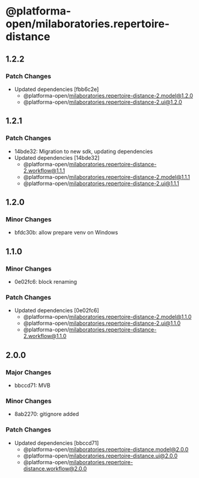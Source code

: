 # @platforma-open/milaboratories.repertoire-distance

## 1.2.2

### Patch Changes

- Updated dependencies [fbb6c2e]
  - @platforma-open/milaboratories.repertoire-distance-2.model@1.2.0
  - @platforma-open/milaboratories.repertoire-distance-2.ui@1.2.0

## 1.2.1

### Patch Changes

- 14bde32: Migration to new sdk, updating dependencies
- Updated dependencies [14bde32]
  - @platforma-open/milaboratories.repertoire-distance-2.workflow@1.1.1
  - @platforma-open/milaboratories.repertoire-distance-2.model@1.1.1
  - @platforma-open/milaboratories.repertoire-distance-2.ui@1.1.1

## 1.2.0

### Minor Changes

- bfdc30b: allow prepare venv on Windows

## 1.1.0

### Minor Changes

- 0e02fc6: block renaming

### Patch Changes

- Updated dependencies [0e02fc6]
  - @platforma-open/milaboratories.repertoire-distance-2.model@1.1.0
  - @platforma-open/milaboratories.repertoire-distance-2.ui@1.1.0
  - @platforma-open/milaboratories.repertoire-distance-2.workflow@1.1.0

## 2.0.0

### Major Changes

- bbccd71: MVB

### Minor Changes

- 8ab2270: gitignore added

### Patch Changes

- Updated dependencies [bbccd71]
  - @platforma-open/milaboratories.repertoire-distance.model@2.0.0
  - @platforma-open/milaboratories.repertoire-distance.ui@2.0.0
  - @platforma-open/milaboratories.repertoire-distance.workflow@2.0.0

